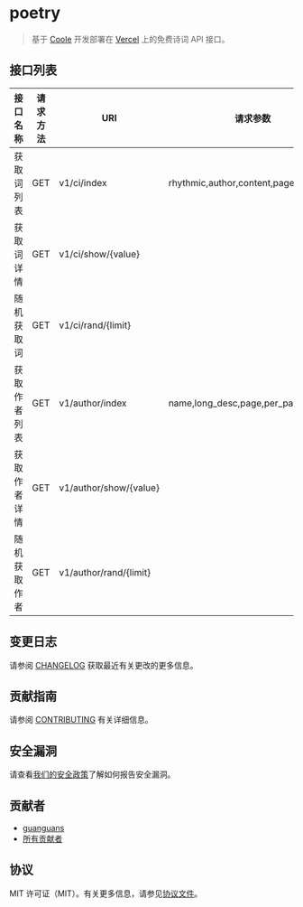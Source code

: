 # poetry

> 基于 [Coole](https://github.com/guanguans/coole) 开发部署在 [Vercel](https://vercel.com) 上的免费诗词 API 接口。
## 接口列表

接口名称 | 请求方法 | URI | 请求参数 | 示例
---|---|---|---|---
获取词列表 | GET | v1/ci/index | rhythmic,author,content,page,per_page | https://apipoetry.vercel.app/v1/ci/index?rhythmic=点绛唇&author=苏轼&content=雁&page=1&per_page=10
获取词详情 | GET | v1/ci/show/{value} |  | https://apipoetry.vercel.app/v1/ci/show/1
随机获取词 | GET | v1/ci/rand/{limit} |  | https://apipoetry.vercel.app/v1/ci/rand/10
获取作者列表 | GET | v1/author/index | name,long_desc,page,per_page | https://apipoetry.vercel.app/v1/author/index?name=苏轼&long_desc=进士&page=1&per_page=10
获取作者详情 | GET | v1/author/show/{value} |  | https://apipoetry.vercel.app/v1/author/show/1
随机获取作者 | GET | v1/author/rand/{limit} |  | https://apipoetry.vercel.app/v1/author/rand/10

## 变更日志

请参阅 [CHANGELOG](CHANGELOG.md) 获取最近有关更改的更多信息。

## 贡献指南

请参阅 [CONTRIBUTING](.github/CONTRIBUTING.md) 有关详细信息。

## 安全漏洞

请查看[我们的安全政策](../../security/policy)了解如何报告安全漏洞。

## 贡献者

* [guanguans](https://github.com/guanguans)
* [所有贡献者](../../contributors)

## 协议

MIT 许可证（MIT）。有关更多信息，请参见[协议文件](LICENSE)。
